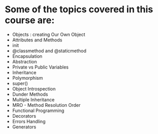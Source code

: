 # Some of the topics covered in this course are:
- Objects : creating Our Own Object
- Attributes and Methods
- init
- @classmethod and @staticmethod
- Encapsulation
- Abstraction
- Private vs Public Variables
- Inheritance
- Polymorphism
- super()
- Object Introspection
- Dunder Methods
- Multiple Inheritance
- MRO - Method Resolution Order
- Functional Programming
- Decorators
- Errors Handling
- Generators